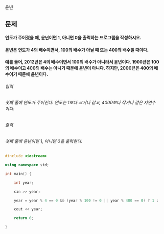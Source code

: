 윤년
## 문제
#### 연도가 주어졌을 때, 윤년이면 1, 아니면 0을 출력하는 프로그램을 작성하시오.

#### 윤년은 연도가 4의 배수이면서, 100의 배수가 아닐 때 또는 400의 배수일 때이다.

#### 예를 들어, 2012년은 4의 배수이면서 100의 배수가 아니라서 윤년이다. 1900년은 100의 배수이고 400의 배수는 아니기 때문에 윤년이 아니다. 하지만, 2000년은 400의 배수이기 때문에 윤년이다.

###### 입력
###### 첫째 줄에 연도가 주어진다. 연도는 1보다 크거나 같고, 4000보다 작거나 같은 자연수이다.

###### 출력
###### 첫째 줄에 윤년이면 1, 아니면 0을 출력한다.

```c++
#include <iostream>

using namespace std;

int main() {

	int year;

	cin >> year;

	year = year % 4 == 0 && (year % 100 != 0 || year % 400 == 0) ? 1 : 0;

	cout << year;

	return 0;

}
```
